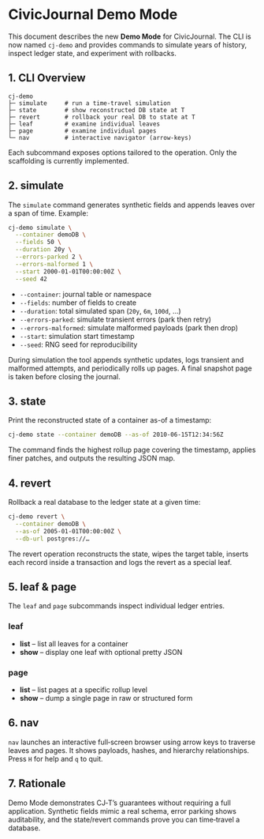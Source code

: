 # CivicJournal Demo Mode

This document describes the new **Demo Mode** for CivicJournal. The CLI is now named `cj-demo` and provides commands to simulate years of history, inspect ledger state, and experiment with rollbacks.

## 1. CLI Overview

```
cj-demo
├─ simulate     # run a time-travel simulation
├─ state        # show reconstructed DB state at T
├─ revert       # rollback your real DB to state at T
├─ leaf         # examine individual leaves
├─ page         # examine individual pages
└─ nav          # interactive navigator (arrow-keys)
```

Each subcommand exposes options tailored to the operation. Only the scaffolding is currently implemented.

## 2. simulate

The `simulate` command generates synthetic fields and appends leaves over a span of time. Example:

```bash
cj-demo simulate \
  --container demoDB \
  --fields 50 \
  --duration 20y \
  --errors-parked 2 \
  --errors-malformed 1 \
  --start 2000-01-01T00:00:00Z \
  --seed 42
```

* `--container`: journal table or namespace
* `--fields`: number of fields to create
* `--duration`: total simulated span (`20y`, `6m`, `100d`, ...)
* `--errors-parked`: simulate transient errors (park then retry)
* `--errors-malformed`: simulate malformed payloads (park then drop)
* `--start`: simulation start timestamp
* `--seed`: RNG seed for reproducibility

During simulation the tool appends synthetic updates, logs transient and malformed attempts, and periodically rolls up pages. A final snapshot page is taken before closing the journal.

## 3. state

Print the reconstructed state of a container as-of a timestamp:

```bash
cj-demo state --container demoDB --as-of 2010-06-15T12:34:56Z
```

The command finds the highest rollup page covering the timestamp, applies finer patches, and outputs the resulting JSON map.

## 4. revert

Rollback a real database to the ledger state at a given time:

```bash
cj-demo revert \
  --container demoDB \
  --as-of 2005-01-01T00:00:00Z \
  --db-url postgres://…
```

The revert operation reconstructs the state, wipes the target table, inserts each record inside a transaction and logs the revert as a special leaf.

## 5. leaf & page

The `leaf` and `page` subcommands inspect individual ledger entries.

### leaf

* **list** – list all leaves for a container
* **show** – display one leaf with optional pretty JSON

### page

* **list** – list pages at a specific rollup level
* **show** – dump a single page in raw or structured form

## 6. nav

`nav` launches an interactive full‑screen browser using arrow keys to traverse leaves and pages. It shows payloads, hashes, and hierarchy relationships. Press `H` for help and `q` to quit.

## 7. Rationale

Demo Mode demonstrates CJ‑T’s guarantees without requiring a full application. Synthetic fields mimic a real schema, error parking shows auditability, and the state/revert commands prove you can time‑travel a database.

